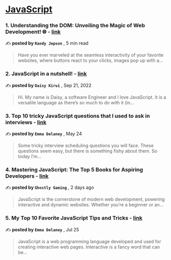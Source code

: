 
<h1><a href=https://medium.com/tag/javascript-development/recommended target="_blank" rel="noopener noreferrer">JavaScript</a></h1>
<h3>1. Understanding the DOM: Unveiling the Magic of Web Development! 🌐 - <a href=https://medium.com/javascript-in-plain-english/understanding-the-dom-unveiling-the-magic-of-web-development-cf4e562157bd?source=tag_recommended_feed---------0-84----------javascript_development----------95580a9a_83cf_48ec_825b_0303583b6cd7------- target="_blank" rel="noopener noreferrer">link</a></h3>

✍️ **posted by `Randy Jepson`** <date> , 5 min read</date>

<blockquote>Have you ever marveled at the seamless interactivity of your favorite websites, where buttons react to your clicks, images pop up with a…</blockquote>

<h3>2. JavaScript in a nutshell! - <a href=https://medium.com/@daisykkirui/javascript-in-a-nutshell-669dab5b6e78?source=tag_recommended_feed---------1-107----------javascript_development----------95580a9a_83cf_48ec_825b_0303583b6cd7------- target="_blank" rel="noopener noreferrer">link</a></h3>

✍️ **posted by `Daisy Kirui`** <date> , Sep 21, 2022</date>

<blockquote>Hi. My name is Daisy, a software Engineer and I love JavaScript. It is a versatile language as there’s so much to do with it (in…</blockquote>

<h3>3. Top 10 tricky JavaScript questions that I used to ask in interviews - <a href=https://medium.com/@emma-delaney/top-10-tricky-javascript-questions-that-i-used-to-ask-in-interviews-2cb3912271a9?source=tag_recommended_feed---------2-85----------javascript_development----------95580a9a_83cf_48ec_825b_0303583b6cd7------- target="_blank" rel="noopener noreferrer">link</a></h3>

✍️ **posted by `Emma Delaney`** <date> , May 24</date>

<blockquote>Some tricky interview scheduling questions you will face. These questions seem easy, but there is something fishy about them. So today I’m…</blockquote>

<h3>4. Mastering JavaScript: The Top 5 Books for Aspiring Developers - <a href=https://medium.com/@unboundfireeee/mastering-javascript-the-top-5-books-for-aspiring-developers-d1268e284dd1?source=tag_recommended_feed---------3-84----------javascript_development----------95580a9a_83cf_48ec_825b_0303583b6cd7------- target="_blank" rel="noopener noreferrer">link</a></h3>

✍️ **posted by `Ghostly Gaming`** <date> , 2 days ago</date>

<blockquote>JavaScript is the cornerstone of modern web development, powering interactive and dynamic websites. Whether you’re a beginner or an…</blockquote>

<h3>5. My Top 10 Favorite JavaScript Tips and Tricks - <a href=https://medium.com/@emma-delaney/my-top-10-favorite-javascript-tips-and-tricks-bf0ec0b9bf1d?source=tag_recommended_feed---------4-85----------javascript_development----------95580a9a_83cf_48ec_825b_0303583b6cd7------- target="_blank" rel="noopener noreferrer">link</a></h3>

✍️ **posted by `Emma Delaney`** <date> , Jul 25</date>

<blockquote>JavaScript is a web programming language developed and used for creating interactive web pages. Interactive is a fancy word that can be…</blockquote>

